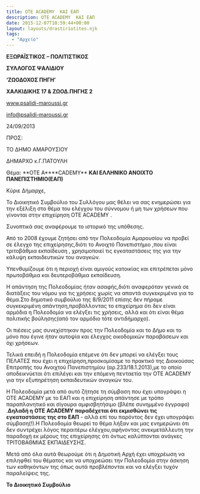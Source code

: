 ```yaml
---
title: ΟΤΕ ACADEMY  ΚΑΙ ΕΑΠ
description: ΟΤΕ ACADEMY  ΚΑΙ ΕΑΠ
date: 2015-12-07T10:59:44+00:00
layout: layouts/drastiriotites.njk
tags:
  - "Αρχείο"
---
```


<!-- excerpt -->

**ΕΞΩΡΑΪΣΤΙΚΟΣ – ΠΟΛΙΤΙΣΤΙΚΟΣ**

**ΣΥΛΛΟΓΟΣ ΨΑΛΙΔΙΟΥ**

**‘ΖΩΟΔΟΧΟΣ ΠΗΓΗ’**

**ΧΑΛΚΙΔΙΚΗΣ 17 &amp; ΖΩΟΔ.ΠΗΓΗΣ 2**

www.psalidi-maroussi.gr

<info@psalidi-maroussi.gr>

24/09/2013

ΠΡΟΣ:

TO ΔΗΜΟ ΑΜΑΡΟΥΣΙΟΥ

ΔΗΜΑΡΧΟ κ.Γ.ΠΑΤΟΥΛΗ

Θέμα: **ΟΤΕ Α\*\***CADEMY\*\* **ΚΑΙ ΕΛΛΗΝΙΚΟ ΑΝΟΙΧΤΟ ΠΑΝΕΠΙΣΤΗΜΙΟ(ΕΑΠ)**

Κύριε Δήμαρχε,

Το Διοικητικό Συμβούλιο του Συλλόγου μας θέλει να σας ενημερώσει για την εξέλιξη στο θέμα του ελέγχου του σύννομου ή μη των χρήσεων που γίνονται στην επιχείρηση OTE ACADEMY .

Συνοπτικά σας αναφέρουμε το ιστορικό της υπόθεσης.

Από το 2008 έχουμε ζητήσει από την Πολεοδομία Αμαρουσίου να προβεί σε έλεγχο της επιχείρησης,διότι το Ανοιχτό Πανεπιστήμιο ,που είναι τριτοβάθμια εκπαίδευση , χρησιμοποιεί τις εγκαταστάσεις της για την κάλυψη εκπαιδευτικών του αναγκών.

Υπενθυμίζουμε ότι η περιοχή είναι αμιγούς κατοικίας και επιτρέπεται μόνο πρωτοβάθμια και δευτεροβάθμια εκπαίδευση.

Η απάντηση της Πολεοδομίας ήταν ασαφής,διότι αναφερόταν γενικά σε διατάξεις του νόμου για τις χρήσεις χωρίς να απαντά συγκεκριμένα για το θέμα.Στο δημοτικό συμβούλιο της 8/9/2011 επίσης δεν πήραμε συγκεκριμένη απάντηση,προβάλλοντας το επιχείρημα ότι δεν είναι αρμόδια η Πολεοδομία να ελέγξει τις χρήσεις, αλλά και ότι είναι θέμα πολιτικής βούλησης(από τον αρμόδιο τότε αντιδήμαρχο).

Οι πιέσεις μας συνεχίστηκαν προς την Πολεοδομία και το Δήμο και το μόνο που έγινε ήταν αυτοψία και έλεγχος οικοδομικών παραβάσεων και όχι χρήσεων.

Τελικά επειδή η Πολεοδομία επέμενε ότι δεν μπορεί να ελέγξει τους ΠΕΛΑΤΕΣ που έχει η επιχείρηση,προσκομίσαμε το πρακτικό της Διοικούσας Επιτροπής του Ανοιχτού Πανεπιστημίου (αρ.233/18.1.2013),με το οποίο αποδεικνύεται ότι επιλέγει και την επόμενη πενταετία την ΟΤΕ ACADEMY για την εξυπηρέτηση εκπαιδευτικών αναγκών του.

Η Πολεοδομία μετά από αυτό ζήτησε τη σύμβαση που έχει υπογράψει η OTE ACADEMY με το ΕΑΠ και η επιχείρηση απάντησε με τρόπο παραπλανητικό και σίγουρα αμφισβητήσιμο (βλέπε συνημμένο έγγραφο) .**Δηλαδή η** **OTE** **ACADEMY** **παραδέχεται ότι εκμισθώνει τις εγκαταστάσεις της στο ΕΑΠ** - αλλά επί του παρόντος δεν έχει υπογράψει σύμβαση(!).Η Πολεοδομία θεωρεί το θέμα λήξαν και μας ενημερώνει ότι δεν συντρέχει λόγος περαιτέρω ελέγχου,αφήνοντας ανεκμετάλλευτη την παραδοχή εκ μέρους της επιχείρησης ότι όντως καλύπτονται ανάγκες ΤΡΙΤΟΒΑΘΜΙΑΣ ΕΚΠΑΙΔΕΥΣΗΣ.

Μετά από όλα αυτά θεωρούμε ότι η Δημοτική Αρχή έχει υποχρέωση να επιληφθεί του θέματος και να υποχρεώσει την Πολεοδομία στην άσκηση των καθηκόντων της όπως αυτά προβλέπονται και να ελέγξει τυχόν παραλείψεις της.

**Το Διοικητικό Συμβούλιο**
